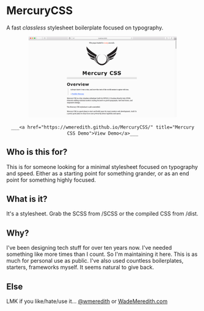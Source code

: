 # MercuryCSS
A fast _classless_ stylesheet boilerplate focused on typography.

<div style="text-align: center">
    <p>
        <a href="https://wmeredith.github.io/MercuryCSS/" title="Mercury CSS Demo"><img style="width: 77%" src="images/Mercury_CSS_Screenshot.png"></a>
    </p>

    ___<a href="https://wmeredith.github.io/MercuryCSS/" title="Mercury CSS Demo">View Demo</a>___
</div>

## Who is this for?
This is for someone looking for a minimal stylesheet focused on typography and speed. Either as a starting point for something grander, or as an end point for something highly focused.

## What is it?
It's a stylesheet. Grab the SCSS from /SCSS or the compiled CSS from /dist.

## Why?
I've been designing tech stuff for over ten years now. I've needed something like more times than I count. So I'm maintaining it here. This is as much for personal use as public. I've also used countless boilerplates, starters, frameworks myself. It seems natural to give back.

## Else
LMK if you like/hate/use it... <a href="https://twitter.com/wmeredith" title="Wade Meredith on Twitter">@wmeredith</a> or <a href="http://wademeredith.com" title="Wade Meredith - UX Designer in Kansas City.">WadeMeredith.com</a>
